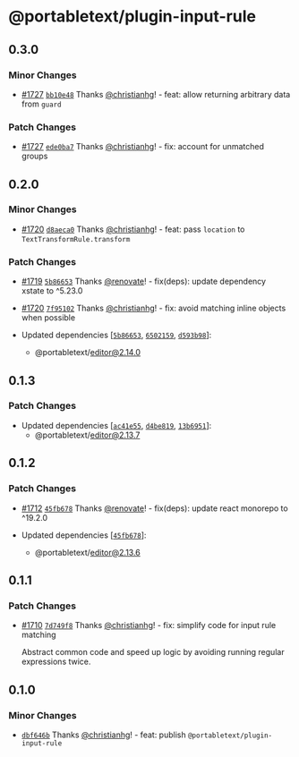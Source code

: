 # @portabletext/plugin-input-rule

## 0.3.0

### Minor Changes

- [#1727](https://github.com/portabletext/editor/pull/1727) [`bb10e48`](https://github.com/portabletext/editor/commit/bb10e48d0f3bc6373ce3280cdebdbf00f130d32b) Thanks [@christianhg](https://github.com/christianhg)! - feat: allow returning arbitrary data from `guard`

### Patch Changes

- [#1727](https://github.com/portabletext/editor/pull/1727) [`ede0ba7`](https://github.com/portabletext/editor/commit/ede0ba71f49210096d133048501726d2348ac90f) Thanks [@christianhg](https://github.com/christianhg)! - fix: account for unmatched groups

## 0.2.0

### Minor Changes

- [#1720](https://github.com/portabletext/editor/pull/1720) [`d8aeca0`](https://github.com/portabletext/editor/commit/d8aeca0bd34bbdfc1520dce6e5ab4d5657f0484b) Thanks [@christianhg](https://github.com/christianhg)! - feat: pass `location` to `TextTransformRule.transform`

### Patch Changes

- [#1719](https://github.com/portabletext/editor/pull/1719) [`5b86653`](https://github.com/portabletext/editor/commit/5b86653e964ff26c3f17c749ef1d6d05972529a9) Thanks [@renovate](https://github.com/apps/renovate)! - fix(deps): update dependency xstate to ^5.23.0

- [#1720](https://github.com/portabletext/editor/pull/1720) [`7f95102`](https://github.com/portabletext/editor/commit/7f9510291fdcba594d5c9362bb21a3bda30f146b) Thanks [@christianhg](https://github.com/christianhg)! - fix: avoid matching inline objects when possible

- Updated dependencies [[`5b86653`](https://github.com/portabletext/editor/commit/5b86653e964ff26c3f17c749ef1d6d05972529a9), [`6502159`](https://github.com/portabletext/editor/commit/650215951a623af22b0d39ebfdaa66f81dcac27c), [`d593b98`](https://github.com/portabletext/editor/commit/d593b98ea62f54b879fbdb42e91a01d47c2aeb76)]:
  - @portabletext/editor@2.14.0

## 0.1.3

### Patch Changes

- Updated dependencies [[`ac41e55`](https://github.com/portabletext/editor/commit/ac41e556340cb604f9bc5533241869a69ffd53af), [`d4be819`](https://github.com/portabletext/editor/commit/d4be819bf47d3e352d767d0a62964605591b22bc), [`13b6951`](https://github.com/portabletext/editor/commit/13b6951bd126c4be2be96eee399f42ac70aa70b3)]:
  - @portabletext/editor@2.13.7

## 0.1.2

### Patch Changes

- [#1712](https://github.com/portabletext/editor/pull/1712) [`45fb678`](https://github.com/portabletext/editor/commit/45fb67805609171a69d81be643f08f0ac59c71da) Thanks [@renovate](https://github.com/apps/renovate)! - fix(deps): update react monorepo to ^19.2.0

- Updated dependencies [[`45fb678`](https://github.com/portabletext/editor/commit/45fb67805609171a69d81be643f08f0ac59c71da)]:
  - @portabletext/editor@2.13.6

## 0.1.1

### Patch Changes

- [#1710](https://github.com/portabletext/editor/pull/1710) [`7d749f8`](https://github.com/portabletext/editor/commit/7d749f897a3b6453a91a6d5caa2be934f08293ec) Thanks [@christianhg](https://github.com/christianhg)! - fix: simplify code for input rule matching

  Abstract common code and speed up logic by avoiding running regular expressions twice.

## 0.1.0

### Minor Changes

- [`dbf646b`](https://github.com/portabletext/editor/commit/dbf646b387c5f412793926d8f7c4fecc04a18ec6) Thanks [@christianhg](https://github.com/christianhg)! - feat: publish `@portabletext/plugin-input-rule`

